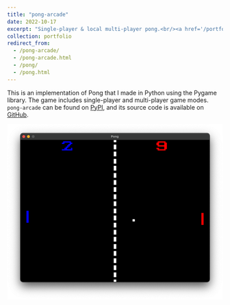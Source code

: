 ```yaml
---
title: "pong-arcade"
date: 2022-10-17
excerpt: "Single-player & local multi-player pong.<br/><a href='/portfolio/pong-arcade'><img src='/images/pong.png'></a>"
collection: portfolio
redirect_from:
  - /pong-arcade/
  - /pong-arcade.html
  - /pong/
  - /pong.html
---
```


This is an implementation of Pong that I made in Python using the Pygame library. The game includes single-player and multi-player game modes. `pong-arcade` can be found on [PyPI](https://pypi.org/project/pong-arcade/), and its source code is available on [GitHub](https://github.com/jacob-thompson/pong-arcade).

![pong-arcade](/images/pong.png)
